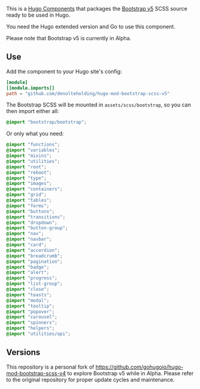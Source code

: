 This is a [Hugo Components](https://gohugo.io/hugo-modules/) that packages the [Bootstrap v5](https://v5.getbootstrap.com/docs/5.0/getting-started/introduction/) SCSS source ready to be used in Hugo.

You need the Hugo extended version and Go to use this component.

Please note that Bootstrap v5 is currently in Alpha.

## Use

Add the component to your Hugo site's config:

```toml
[module]
[[module.imports]]
path = "github.com/denolteholding/hugo-mod-bootstrap-scss-v5"
```

The Bootstrap SCSS will be mounted in `assets/scss/bootstrap`, so you can then import either all:

```scss
@import "bootstrap/bootstrap";
```

Or only what you need:


```scss
@import "functions";
@import "variables";
@import "mixins";
@import "utilities";
@import "root";
@import "reboot";
@import "type";
@import "images";
@import "containers";
@import "grid";
@import "tables";
@import "forms";
@import "buttons";
@import "transitions";
@import "dropdown";
@import "button-group";
@import "nav";
@import "navbar";
@import "card";
@import "accordion";
@import "breadcrumb";
@import "pagination";
@import "badge";
@import "alert";
@import "progress";
@import "list-group";
@import "close";
@import "toasts";
@import "modal";
@import "tooltip";
@import "popover";
@import "carousel";
@import "spinners";
@import "helpers";
@import "utilities/api";
```


## Versions

This repository is a personal fork of https://github.com/gohugoio/hugo-mod-bootstrap-scss-v4 to explore Bootstrap v5 while in Alpha.
Please refer to the original repository for proper update cycles and maintenance.

